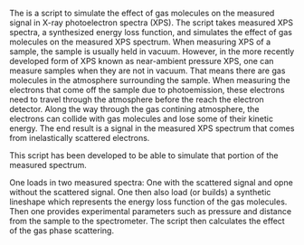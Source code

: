 The is a script to simulate the effect of gas molecules on the measured signal in X-ray photoelectron spectra (XPS).
The script takes measured XPS spectra, a synthesized energy loss function, and simulates the effect of gas molecules on the 
measured XPS spectrum.
When measuring XPS of a sample, the sample is usually held in vacuum. 
However, in the more recently developed form of XPS known as near-ambient pressure XPS, one can measure samples when they are
not in vacuum. That means there are gas molecules in the atmosphere surrounding the sample. When measuring the electrons that 
come off the sample due to photoemission, these electrons need to travel through the atmosphere before the reach the electron detector.
Along the way through the gas contining atmosphere, the electrons can collide with gas molecules and lose some of their kinetic 
energy. The end result is a signal in the measured XPS spectrum that comes from inelastically scattered electrons.

This script has been developed to be able to simulate that portion of the measured spectrum. 

One loads in two measured spectra: One with the scattered signal and opne without the scattered signal. 
One then also load (or builds) a synthetic lineshape which represents the energy loss function of the gas molecules.
Then one provides experimental parameters such as pressure and distance from the sample to the spectrometer.
The script then calculates the effect of the gas phase scattering. 

